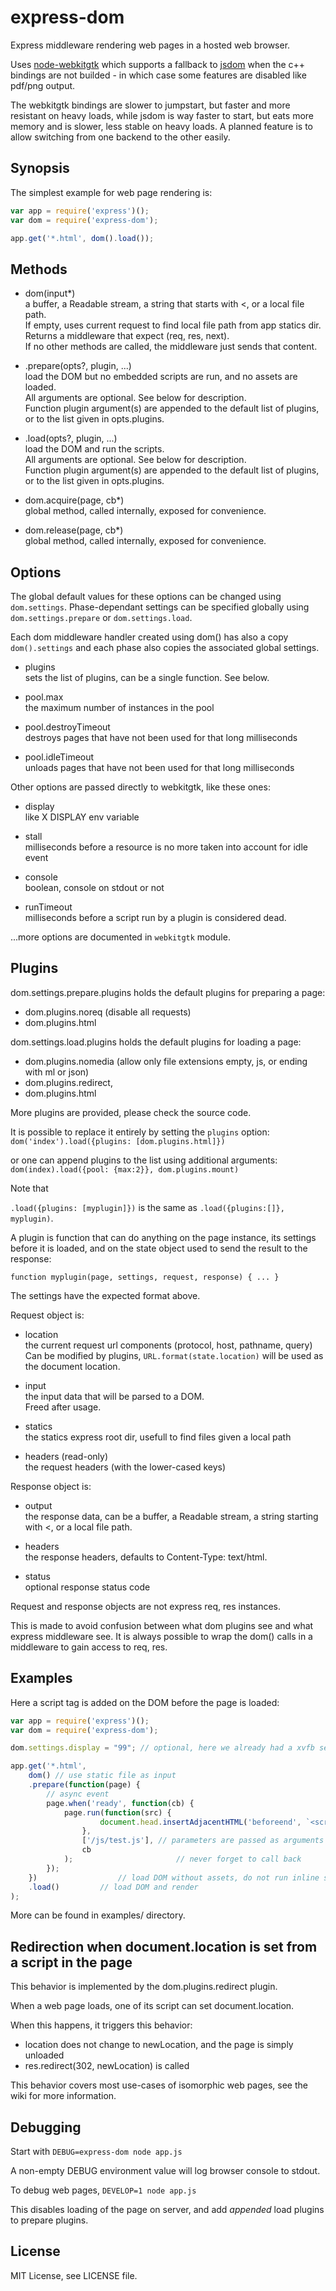 express-dom
===========

Express middleware rendering web pages in a hosted web browser.

Uses [node-webkitgtk](https://github.com/kapouer/node-webkitgtk)
which supports a fallback to [jsdom](https://github.com/tmpvar/jsdom)
when the c++ bindings are not builded - in which case some features
are disabled like pdf/png output.

The webkitgtk bindings are slower to jumpstart, but faster and more resistant
on heavy loads, while jsdom is way faster to start, but eats more memory and
is slower, less stable on heavy loads. A planned feature is to allow switching
from one backend to the other easily.


## Synopsis

The simplest example for web page rendering is:

```js
var app = require('express')();
var dom = require('express-dom');

app.get('*.html', dom().load());

```

## Methods

* dom(input*)  
  a buffer, a Readable stream, a string that starts with &lt;, or a local file path.  
  If empty, uses current request to find local file path from app statics dir.  
  Returns a middleware that expect (req, res, next).  
  If no other methods are called, the middleware just sends that content.

* .prepare(opts?, plugin, ...)  
  load the DOM but no embedded scripts are run, and no assets are loaded.  
  All arguments are optional. See below for description.  
  Function plugin argument(s) are appended to the default list of plugins,
  or to the list given in opts.plugins.

* .load(opts?, plugin, ...)  
  load the DOM and run the scripts.  
  All arguments are optional. See below for description.  
  Function plugin argument(s) are appended to the default list of plugins,
  or to the list given in opts.plugins.

* dom.acquire(page, cb*)  
  global method, called internally, exposed for convenience.

* dom.release(page, cb*)  
  global method, called internally, exposed for convenience.  


## Options

The global default values for these options can be changed using `dom.settings`.
Phase-dependant settings can be specified globally using `dom.settings.prepare`
or `dom.settings.load`.

Each dom middleware handler created using dom() has also a copy `dom().settings`
and each phase also copies the associated global settings.

* plugins  
  sets the list of plugins, can be a single function. See below.

* pool.max  
  the maximum number of instances in the pool

* pool.destroyTimeout  
  destroys pages that have not been used for that long milliseconds

* pool.idleTimeout  
  unloads pages that have not been used for that long milliseconds

Other options are passed directly to webkitgtk, like these ones:

* display  
  like X DISPLAY env variable

* stall  
  milliseconds before a resource is no more taken into account for idle event

* console  
  boolean, console on stdout or not

* runTimeout  
  milliseconds before a script run by a plugin is considered dead.

...more options are documented in `webkitgtk` module.


## Plugins

dom.settings.prepare.plugins holds the default plugins for preparing a page:
- dom.plugins.noreq (disable all requests)
- dom.plugins.html

dom.settings.load.plugins holds the default plugins for loading a page:
- dom.plugins.nomedia (allow only file extensions empty, js,  or ending with ml or json)
- dom.plugins.redirect,
- dom.plugins.html

More plugins are provided, please check the source code.

It is possible to replace it entirely by setting the `plugins` option:
`dom('index').load({plugins: [dom.plugins.html]})`

or one can append plugins to the list using additional arguments:
`dom(index).load({pool: {max:2}}, dom.plugins.mount)`

Note that 

`.load({plugins: [myplugin]})` is the same as `.load({plugins:[]}, myplugin)`.

A plugin is function that can do anything on the page instance, its settings
before it is loaded, and on the state object used to send the result to the
response:

`function myplugin(page, settings, request, response) { ... }`

The settings have the expected format above.

Request object is:

* location  
  the current request url components (protocol, host, pathname, query)  
  Can be modified by plugins, `URL.format(state.location)` will be used as
  the document location.

* input  
  the input data that will be parsed to a DOM.  
  Freed after usage.

* statics  
  the statics express root dir, usefull to find files given a local path

* headers (read-only)  
  the request headers (with the lower-cased keys)


Response object is:

* output  
  the response data, can be a buffer, a Readable stream, a string starting
  with &lt;, or a local file path.

* headers  
  the response headers, defaults to Content-Type: text/html.

* status  
  optional response status code

Request and response objects are not express req, res instances.

This is made to avoid confusion between what dom plugins see and what
express middleware see. It is always possible to wrap the dom() calls
in a middleware to gain access to req, res.


## Examples

Here a script tag is added on the DOM before the page is loaded:

```js
var app = require('express')();
var dom = require('express-dom');

dom.settings.display = "99"; // optional, here we already had a xvfb server

app.get('*.html',
	dom() // use static file as input
	.prepare(function(page) {
		// async event
		page.when('ready', function(cb) {
			page.run(function(src) {
					document.head.insertAdjacentHTML('beforeend', `<script src="${src}"></script>`);
				},
				['/js/test.js'], // parameters are passed as arguments
				cb
			);						 // never forget to call back
		});
	}) 					// load DOM without assets, do not run inline scripts either
	.load()			// load DOM and render
);

```
More can be found in examples/ directory.


## Redirection when document.location is set from a script in the page

This behavior is implemented by the dom.plugins.redirect plugin.

When a web page loads, one of its script can set document.location.

When this happens, it triggers this behavior:
- location does not change to newLocation, and the page is simply unloaded
- res.redirect(302, newLocation) is called

This behavior covers most use-cases of isomorphic web pages, see
the wiki for more information.


## Debugging

Start with
`DEBUG=express-dom node app.js`

A non-empty DEBUG environment value will log browser console to stdout.

To debug web pages,
`DEVELOP=1 node app.js`

This disables loading of the page on server,
and add *appended* load plugins to prepare plugins.


## License

MIT License, see LICENSE file.

